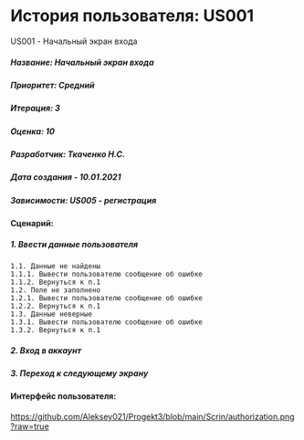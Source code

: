 # История пользователя: US001

US001 - Начальный экран входа
##### Название: Начальный экран входа
##### Приоритет: Средний
##### Итерация: 3
##### Оценка: 10
##### Разработчик: Ткаченко Н.С.
##### Дата создания - 10.01.2021
##### Зависимости: US005 - регистрация 

#### Сценарий:
##### 1. Ввести данные пользователя
    1.1. Данные не найдены
    1.1.1. Вывести пользователю сообщение об ошибке
    1.1.2. Вернуться к п.1
    1.2. Поле не заполнено
    1.2.1. Вывести пользователю сообщение об ошибке
    1.2.2. Вернуться к п.1
    1.3. Данные неверные 
    1.3.1. Вывести пользователю сообщение об ошибке
    1.3.2. Вернуться к п.1
##### 2. Вход в аккаунт
##### 3. Переход к следующему экрану
#### Интерфейс пользователя:
https://github.com/Aleksey021/Progekt3/blob/main/Scrin/authorization.png?raw=true
